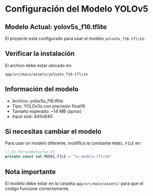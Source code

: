 # Configuración del Modelo YOLOv5

## Modelo Actual: yolov5s_f16.tflite

El proyecto está configurado para usar el modelo `yolov5s_f16.tflite`.

## Verificar la instalación
El archivo debe estar ubicado en:
```
app/src/main/assets/yolov5s_f16.tflite
```

## Información del modelo
- Archivo: yolov5s_f16.tflite
- Tipo: YOLOv5s con precisión float16
- Tamaño esperado: ~14 MB (aprox)
- Input size: 640x640

## Si necesitas cambiar el modelo
Para usar un modelo diferente, modifica la constante `MODEL_FILE` en:
```kotlin
// En PersonDetector.kt
private const val MODEL_FILE = "tu_modelo.tflite"
```

## Nota importante
El modelo debe estar en la carpeta `app/src/main/assets/` para que el código funcione correctamente.